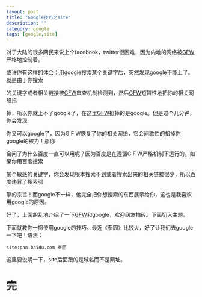 ```yaml
---
layout: post
title: "Google技巧之site"
description: ""
category: google
tags: [google,site]
---
```


对于大陆的很多网民来说上个facebook，twitter很困难，因为内地的网络被[GFW][1]严格地控制着。  

或许你有这样的体会：用google搜索某个关键字后，突然发现google不能上了。就是由于你搜索  

的关键字或者相关链接被[GFW][1]审查机制检测到，然后[GFW][1]短暂性地把你的相关网络掐  

掉，所以你就上不了google了，在这里[GFW][1]掐掉的是google。但是过个几分钟，你会发现

你又可以google了，因为G F W恢复了你的相关网络，它会间歇性的掐掉你google的权力！那你

会问了为什么百度一直可以用呢？因为百度是在遵循G F W严格机制下运行的。如果你用百度搜索

某个敏感的关键字，你会发现根本搜索不到或者搜索出来的相关链接很少，所以百度违背了搜索引

擎的宗旨！而google不一样，他完全把你想搜索的东西展示给你，这也是我喜欢用google的原因。

好了，上面胡乱地介绍了一下[GFW][1]和google，欢迎网友拍砖。下面切入主题。  

下面就教你一招使用google的技巧。最近《泰囧》比较火，好了让我们去google一下吧！语法：  

	site:pan.baidu.com 泰囧  

这里要说明一下，site后面跟的是域名而不是网址。

[1]: http://zh.wikipedia.org/zh/%E9%98%B2%E7%81%AB%E9%95%BF%E5%9F%8E  

完  
=


